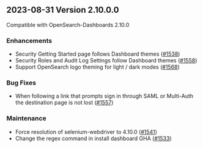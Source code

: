 ## 2023-08-31 Version 2.10.0.0

Compatible with OpenSearch-Dashboards 2.10.0

### Enhancements
* Security Getting Started page follows Dashboard themes ([#1538](https://github.com/opensearch-project/security-dashboards-plugin/pull/1538))
* Security Roles and Audit Log Settings follow Dashboard themes ([#1558](https://github.com/opensearch-project/security-dashboards-plugin/pull/1558))
* Support OpenSearch logo theming for light / dark modes ([#1568](https://github.com/opensearch-project/security-dashboards-plugin/pull/1568))

### Bug Fixes
* When following a link that prompts sign in through SAML or Multi-Auth the destination page is not lost ([#1557](https://github.com/opensearch-project/security-dashboards-plugin/pull/1557))


### Maintenance
* Force resolution of selenium-webdriver to 4.10.0 ([#1541](https://github.com/opensearch-project/security-dashboards-plugin/pull/1541))
* Change the regex command in install dashboard GHA ([#1533](https://github.com/opensearch-project/security-dashboards-plugin/pull/1533))
